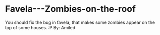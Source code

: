 Favela---Zombies-on-the-roof
============================

You should fix the bug in favela, that makes some zombies appear on the top of some houses. :P By: Amiled
